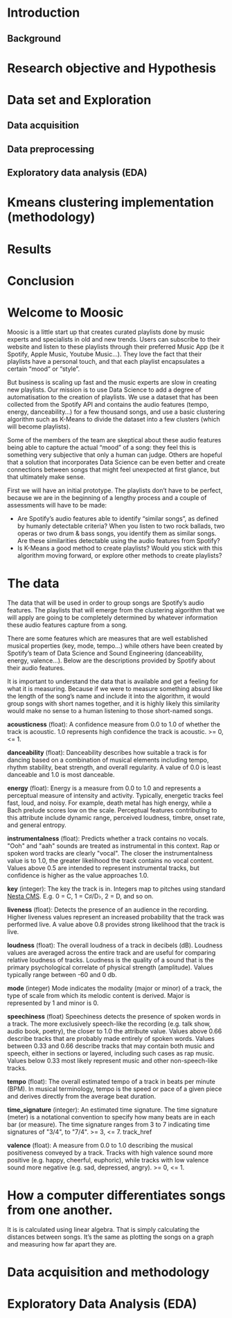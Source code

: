 # Introduction
## Background

# Research objective and Hypothesis

# Data set and Exploration
## Data acquisition
## Data preprocessing
## Exploratory data analysis (EDA)

# Kmeans clustering implementation (methodology)

# Results

# Conclusion


# Welcome to Moosic

Moosic is a little start up that creates curated playlists done by music experts and specialists in old and new trends. Users can subscribe to their website and listen to these playlists through their preferred Music App (be it Spotify, Apple Music, Youtube Music…). They love the fact that their playlists have a personal touch, and that each playlist encapsulates a certain “mood” or “style”.

But business is scaling up fast and the music experts are slow in creating new playlists. Our mission is to use Data Science to add a degree of automatisation to the creation of playlists.
We use a dataset that has been collected from the Spotify API and contains the audio features (tempo, energy, danceability…) for a few thousand songs, and use a basic clustering algorithm such as K-Means to divide the dataset into a few clusters (which will become playlists).

Some of the members of the team are skeptical about these audio features being able to capture the actual “mood” of a song: they feel this is something very subjective that only a human can judge. Others are hopeful that a solution that incorporates Data Science can be even better and create connections between songs that might feel unexpected at first glance, but that ultimately make sense.

First we will have an initial prototype. The playlists don’t have to be perfect, because we are in the beginning of a lengthy process and a couple of assessments will have to be made:

* Are Spotify’s audio features able to identify “similar songs”, as defined by humanly detectable criteria? When you listen to two rock ballads, two operas or two drum & bass songs, you identify them as similar songs. Are these similarities detectable using the audio features from Spotify?
* Is K-Means a good method to create playlists? Would you stick with this algorithm moving forward, or explore other methods to create playlists?

# The data

The data that will be used in order to group songs are Spotify’s audio features. The playlists that will emerge from the clustering algorithm that we will apply are going to be completely determined by whatever information these audio features capture from a song.

There are some features which are measures that are well established musical properties (key, mode, tempo…) while others have been created by Spotify’s team of Data Science and Sound Engineering (danceability, energy, valence…). Below are the descriptions provided by Spotify about their audio features.

It is important to understand the data that is available and get a feeling for what it is measuring. Because if we were to measure something absurd like the length of the song’s name and include it into the algorithm, it would group songs with short names together, and it is highly likely this similarity would make no sense to a human listening to those short-named songs.

**acousticness** (float):
A confidence measure from 0.0 to 1.0 of whether the track is acoustic. 1.0 represents high confidence the track is acoustic. >= 0, <= 1.

**danceability** (float):
Danceability describes how suitable a track is for dancing based on a combination of musical elements including tempo, rhythm stability, beat strength, and overall regularity. A value of 0.0 is least danceable and 1.0 is most danceable.

**energy** (float):
Energy is a measure from 0.0 to 1.0 and represents a perceptual measure of intensity and activity. Typically, energetic tracks feel fast, loud, and noisy. For example, death metal has high energy, while a Bach prelude scores low on the scale. Perceptual features contributing to this attribute include dynamic range, perceived loudness, timbre, onset rate, and general entropy.

**instrumentalness** (float):
Predicts whether a track contains no vocals. "Ooh" and "aah" sounds are treated as instrumental in this context. Rap or spoken word tracks are clearly "vocal". The closer the instrumentalness value is to 1.0, the greater likelihood the track contains no vocal content. Values above 0.5 are intended to represent instrumental tracks, but confidence is higher as the value approaches 1.0.

**key** (integer):
The key the track is in. Integers map to pitches using standard [Nesta CMS](https://en.wikipedia.org/wiki/Pitch_class "Pitch Class notation"). E.g. 0 = C, 1 = C♯/D♭, 2 = D, and so on.

**liveness** (float):
Detects the presence of an audience in the recording. Higher liveness values represent an increased probability that the track was performed live. A value above 0.8 provides strong likelihood that the track is live.

**loudness** (float):
The overall loudness of a track in decibels (dB). Loudness values are averaged across the entire track and are useful for comparing relative loudness of tracks. Loudness is the quality of a sound that is the primary psychological correlate of physical strength (amplitude). Values typically range between -60 and 0 db.

**mode** (integer)
Mode indicates the modality (major or minor) of a track, the type of scale from which its melodic content is derived. Major is represented by 1 and minor is 0.

**speechiness** (float)
Speechiness detects the presence of spoken words in a track. The more exclusively speech-like the recording (e.g. talk show, audio book, poetry), the closer to 1.0 the attribute value. Values above 0.66 describe tracks that are probably made entirely of spoken words. Values between 0.33 and 0.66 describe tracks that may contain both music and speech, either in sections or layered, including such cases as rap music. Values below 0.33 most likely represent music and other non-speech-like tracks.

**tempo** (float):
The overall estimated tempo of a track in beats per minute (BPM). In musical terminology, tempo is the speed or pace of a given piece and derives directly from the average beat duration.

**time_signature** (integer):
An estimated time signature. The time signature (meter) is a notational convention to specify how many beats are in each bar (or measure). The time signature ranges from 3 to 7 indicating time signatures of "3/4", to "7/4". >= 3, <= 7.
track_href

**valence** (float):
A measure from 0.0 to 1.0 describing the musical positiveness conveyed by a track. Tracks with high valence sound more positive (e.g. happy, cheerful, euphoric), while tracks with low valence sound more negative (e.g. sad, depressed, angry). >= 0, <= 1.

# How a computer differentiates songs from one another.

It is is calculated using linear algebra. That is simply calculating the distances between songs. It’s the same as plotting the songs on a graph and measuring how far apart they are.


# Data acquisition and methodology

# Exploratory Data Analysis (EDA)



